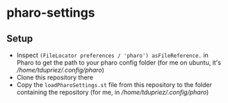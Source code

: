 # pharo-settings

## Setup

- Inspect `(FileLocator preferences / 'pharo') asFileReference.` in Pharo to get the path to your pharo config folder (for me on ubuntu, it's */home/tdupriez/.config/pharo*)
- Clone this repository there
- Copy the `loadPharoSettings.st` file from this repository to the folder containing the repository (for me, in */home/tdupriez/.config/pharo*)
